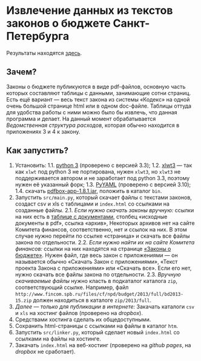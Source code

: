 Извлечение данных из текстов законов о бюджете Санкт-Петербурга
===============================================================

Результаты находятся [здесь](http://antonkhorev.github.io/BudgetSpb/).

Зачем?
------

Законы о бюджете публикуются в виде pdf-файлов, основную часть которых составляют таблицы с данными, занимающие сотни страниц.
Есть ещё вариант — весь текст закона из системы «Кодекс» на одной очень большой странице html или в одном doc-файле.
Таблицы оттуда для удобства работы с ними можно было бы извлечь, что данная программа и делает.
На данный момент обрабатывается *Ведомственная структура расходов*, которая обычно находится в приложениях 3 и 4 к закону.

Как запустить?
--------------

1. Установить:
1.1. [python 3](http://www.python.org/) (проверено с версией 3.3);
1.2. [xlwt3](https://bitbucket.org/luensdorf/xlwt3) — так как `xlwt` под python 3 не портирована, нужен `xlwt3`,
     но `xlwt3` не поддерживается автором и не заработает под python 3.3, поэтому нужен её указанный форк;
1.3. [PyYAML](http://pyyaml.org/wiki/PyYAML) (проверено с версией 3.10);
1.4. скачать [pdfbox-app-1.8.1.jar](http://pdfbox.apache.org/downloads.html), положить в каталог `bin`.
2. Запустить `src/main.py`, который скачает файлы с текстами законов, создаст csv и xls с таблицами и `index.html` со ссылками на созданные файлы.
2.1. *Если нужно скачать законы вручную:*
     ссылки на них есть в [таблице с документами](http://antonkhorev.github.io/BudgetSpb/), столбец «исходные документы в pdf», ссылка «архив»,
     Некоторых архивов нет на сайте Комитета финансов, соответственно, нет и ссылок на них.
     В этом случае нужно перейти по ссылке «страница» и скачать все файлы закона по отдельности.
2.2. *Если нужно найти их на сайте Комитета финансов:*
     ссылки на них находятся на странице [«Законы о бюджете»](http://www.fincom.spb.ru/comfin/budjet/laws.htm).
     Нужен файл, где весь закон с приложениями — он называется обычно «Скачать Закон с приложениями», «Текст проекта Закона с приложениями» или «Скачать все».
     Если его нет, нужно скачать все файлы закона по отдельности.
2.3. *Вручную скачиваемые файлы* нужно класть в подкаталог каталога `zip`, соответствующий ссылке.
     Например, файл `http://www.fincom.spb.ru/files/cf/npd/budget/2013/full/bd2013-15.zip` должен находиться в каталоге `zip/2013/full`.
3. *Далее — только для публикации в интернете:*
   Закачать каталоги `csv` и `xls` на хостинг файлов (проверено на *dropbox*).
4. Средствами хостинга сделать их общедоступными.
5. Сохранить html-страницы с ссылками на файлы в каталог `htm`.
6. Запустить `src/linker.py`, который сделает новый `index.html` со ссылками на файлы на хостинге.
7. Закачать `index.html` на веб-хостинг (проверено на *github pages*, на *dropbox* не сработает).
